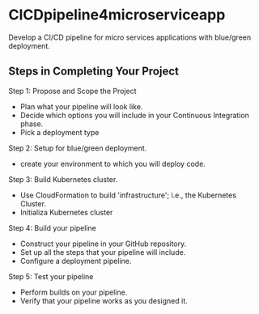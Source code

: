 # CICDpipeline4microserviceapp
Develop a CI/CD pipeline for micro services applications with blue/green deployment.

## Steps in Completing Your Project

Step 1: Propose and Scope the Project

- Plan what your pipeline will look like.
- Decide which options you will include in your Continuous Integration phase.
- Pick a deployment type 

Step 2: Setup for blue/green deployment.

- create your environment to which you will deploy code.


Step 3: Build Kubernetes cluster.
- Use CloudFormation to build 'infrastructure'; i.e., the Kubernetes Cluster.
- Initializa Kubernetes cluster

Step 4: Build your pipeline

- Construct your pipeline in your GitHub repository.
- Set up all the steps that your pipeline will include.
- Configure a deployment pipeline.

Step 5: Test your pipeline

- Perform builds on your pipeline.
- Verify that your pipeline works as you designed it.

